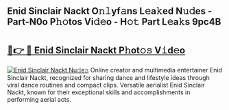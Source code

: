 ## Enid Sinclair Nackt O𝚗𝚕yf𝚊ns L𝚎a𝚔ed N𝚞𝚍es - Part-N0o P𝚑𝚘tos Vi𝚍𝚎o - H𝚘𝚝 Part L𝚎a𝚔s 9pc4B

# <h2><a href="http://kf3h33l.oniu.top/?m=Enid+Sinclair+Nackt">🔗👉 🔴 Enid Sinclair Nackt P𝚑ot𝚘𝚜 V𝚒d𝚎o</a></h2>

[![Enid Sinclair Nackt Nu𝚍e𝚜](https://i.imgur.com/0qMVB7G.gif)](http://kf3h33l.oniu.top/?m=Enid+Sinclair+Nackt)
Online creator and multimedia entertainer Enid Sinclair Nackt, recognized for sharing dance and lifestyle ideas through viral dance routines and compact clips. Versatile aerialist Enid Sinclair Nackt, known for their exceptional skills and accomplishments in performing aerial acts.  
